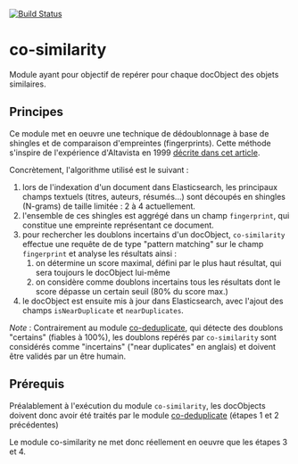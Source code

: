 [![Build Status](https://travis-ci.org/conditor-project/co-similarity.svg?branch=master)](https://travis-ci.org/conditor-project/co-similarity)

# co-similarity
Module ayant pour objectif de repérer pour chaque docObject des objets similaires.

## Principes
Ce module met en oeuvre une technique de dédoublonnage à base de shingles et de comparaison d'empreintes (fingerprints). Cette méthode s'inspire de l'expérience d'Altavista en 1999 [décrite dans cet article](https://www.researchgate.net/publication/221313743_Identifying_and_Filtering_Near-Duplicate_Documents).

Concrètement, l'algorithme utilisé est le suivant :

1. lors de l'indexation d'un document dans Elasticsearch, les principaux champs textuels (titres, auteurs, résumés...) sont découpés en shingles (N-grams) de taille limitée : 2 à 4 actuellement. 
2. l'ensemble de ces shingles est aggrégé dans un champ `fingerprint`, qui constitue une empreinte représentant ce document.
3. pour rechercher les doublons incertains d'un docObject, `co-similarity` effectue une requête de de type "pattern matching" sur le champ `fingerprint` et analyse les résultats ainsi :
   1. on détermine un score maximal, défini par le plus haut résultat, qui sera toujours le docObject lui-même
   2. on considère comme doublons incertains tous les résultats dont le score dépasse un certain seuil (80% du score max.)
4. le docObject est ensuite mis à jour dans Elasticsearch, avec l'ajout des champs `isNearDuplicate` et `nearDuplicates`.

_Note_ : Contrairement au module [co-deduplicate](https://github.com/conditor-project/co-deduplicate), qui détecte des doublons "certains" (fiables à 100%), les doublons repérés par `co-similarity` sont considérés comme "incertains" ("near duplicates" en anglais) et doivent être validés par un être humain.

## Prérequis

Préalablement à l'exécution du module `co-similarity`, les docObjects doivent donc avoir été traités par le module [co-deduplicate](https://github.com/conditor-project/co-deduplicate) (étapes 1 et 2 précédentes)

Le module co-similarity ne met donc réellement en oeuvre que les étapes 3 et 4.
